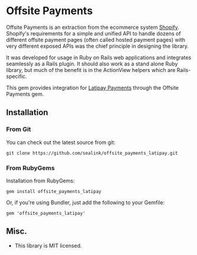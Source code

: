 # Offsite Payments

Offsite Payments is an extraction from the ecommerce system [Shopify](http://www.shopify.com). Shopify's requirements for a simple and unified API to handle dozens of different offsite payment pages (often called hosted payment pages) with very different exposed APIs was the chief principle in designing the library.

It was developed for usage in Ruby on Rails web applications and integrates seamlessly
as a Rails plugin. It should also work as a stand alone Ruby library, but much of the benefit is in the ActionView helpers which are Rails-specific.

This gem provides integration for [Latipay Payments](https://www.latipay.net/)
through the Offsite Payments gem.

## Installation

### From Git

You can check out the latest source from git:

    git clone https://github.com/sealink/offsite_payments_latipay.git

### From RubyGems

Installation from RubyGems:

    gem install offsite_payments_latipay

Or, if you're using Bundler, just add the following to your Gemfile:

    gem 'offsite_payments_latipay'

## Misc.

- This library is MIT licensed.
